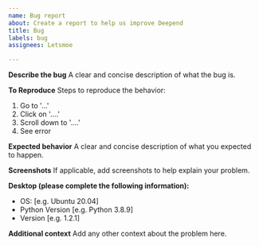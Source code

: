 ```yaml
---
name: Bug report
about: Create a report to help us improve Deepend
title: Bug
labels: bug
assignees: Letsmoe

---
```


**Describe the bug**
A clear and concise description of what the bug is.

**To Reproduce**
Steps to reproduce the behavior:
1. Go to '...'
2. Click on '....'
3. Scroll down to '....'
4. See error

**Expected behavior**
A clear and concise description of what you expected to happen.

**Screenshots**
If applicable, add screenshots to help explain your problem.

**Desktop (please complete the following information):**
 - OS: [e.g. Ubuntu 20.04]
 - Python Version [e.g. Python 3.8.9]
 - Version [e.g. 1.2.1]

**Additional context**
Add any other context about the problem here.
